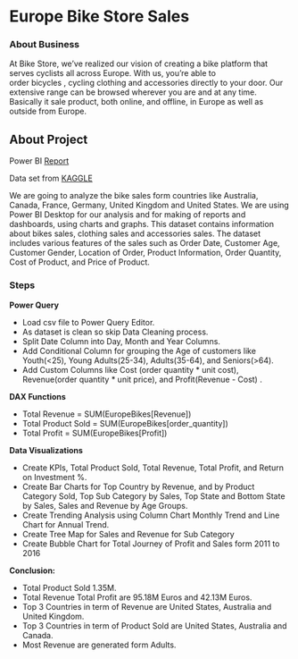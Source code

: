 # Europe Bike Store Sales

### About Business
At Bike Store, we’ve realized our vision of creating a bike platform that serves cyclists all across Europe. With us, you’re able to order bicycles , cycling clothing and accessories directly to your door. Our extensive range can be browsed wherever you are and at any time. Basically it sale product, both online, and offline, in Europe as well as outside from Europe.

## About Project
Power BI [Report](https://app.powerbi.com/view?r=eyJrIjoiZDNjYzg2OTQtYzk2YS00Yjg1LTk4NjUtZTdkNjk3MTZkZjk5IiwidCI6ImRmODY3OWNkLWE4MGUtNDVkOC05OWFjLWM4M2VkN2ZmOTVhMCJ9&pageName=ReportSection)

Data set from [KAGGLE](https://www.kaggle.com/datasets/prepinstaprime/europe-bike-store-sales)

We are going to analyze the bike sales form countries like Australia, Canada, France, Germany, United Kingdom and United States.
We are using Power BI Desktop for our analysis and for making of reports and dashboards, using charts and graphs.
This dataset contains information about  bikes sales, clothing sales and accessories sales. The dataset includes various features of the sales such as Order Date, Customer Age, Customer Gender, Location of Order, Product Information, Order Quantity, Cost of Product, and Price of Product.

### Steps

**Power Query**

- Load csv file to Power Query Editor.
- As dataset is clean so skip Data Cleaning process.
- Split Date Column into Day, Month and Year Columns.
- Add Conditional Column for grouping the Age of customers like Youth(<25), Young Adults(25-34), Adults(35-64), and Seniors(>64).
- Add Custom Columns like Cost (order quantity * unit cost), Revenue(order quantity * unit price), and Profit(Revenue - Cost) .

**DAX Functions**

- Total Revenue = SUM(EuropeBikes[Revenue])
- Total Product Sold = SUM(EuropeBikes[order_quantity])
- Total Profit = SUM(EuropeBikes[Profit])

**Data Visualizations**

- Create KPIs, Total Product Sold, Total Revenue, Total Profit, and Return on Investment %.
- Create Bar Charts for Top Country by Revenue, and by Product Category Sold, Top Sub Category by Sales, Top State and Bottom State by Sales, Sales and Revenue by Age Groups.
- Create Trending Analysis using Column Chart Monthly Trend and Line Chart for Annual Trend.
- Create Tree Map for Sales and Revenue for Sub Category
- Create Bubble Chart for Total Journey of Profit and Sales form 2011 to 2016 

**Conclusion:**

- Total Product Sold 1.35M.
- Total Revenue Total Profit are 95.18M Euros and 42.13M Euros.
- Top 3 Countries in term of Revenue are United States, Australia and United Kingdom.
- Top 3 Countries in term of Product Sold are United States, Australia and Canada.
- Most Revenue are generated form Adults.
